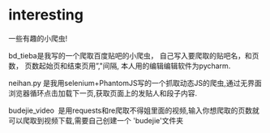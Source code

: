 # interesting
一些有趣的小爬虫!



bd_tieba是我写的一个爬取百度贴吧的小爬虫，
自己写入要爬取的贴吧名，和页数，
页数起始页和结束页用”,"间隔,
本人用的编辑编辑软件为pycharm.


neihan.py 是我用selenium+PhantomJS写的一个抓取动态JS的爬虫,通过无界面浏览器循环点击加载下一页,获取页面上的发贴人和段子内容.

budejie_video  是用requests和re爬取不得姐里面的视频,输入你想爬取的页数就可以爬取到视频下载,需要自己创建一个 'budejie'文件夹
